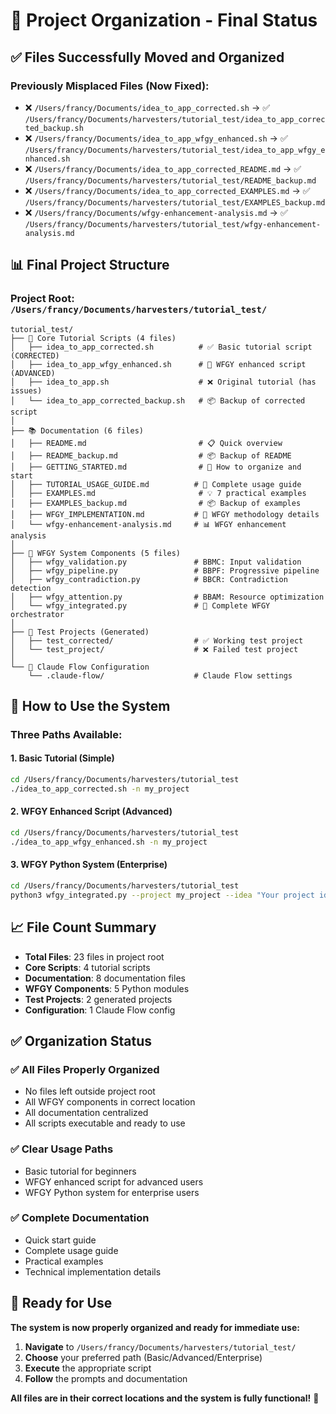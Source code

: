 # 📁 Project Organization - Final Status

## ✅ **Files Successfully Moved and Organized**

### **Previously Misplaced Files (Now Fixed):**
- ❌ `/Users/francy/Documents/idea_to_app_corrected.sh` → ✅ `/Users/francy/Documents/harvesters/tutorial_test/idea_to_app_corrected_backup.sh`
- ❌ `/Users/francy/Documents/idea_to_app_wfgy_enhanced.sh` → ✅ `/Users/francy/Documents/harvesters/tutorial_test/idea_to_app_wfgy_enhanced.sh`
- ❌ `/Users/francy/Documents/idea_to_app_corrected_README.md` → ✅ `/Users/francy/Documents/harvesters/tutorial_test/README_backup.md`
- ❌ `/Users/francy/Documents/idea_to_app_corrected_EXAMPLES.md` → ✅ `/Users/francy/Documents/harvesters/tutorial_test/EXAMPLES_backup.md`
- ❌ `/Users/francy/Documents/wfgy-enhancement-analysis.md` → ✅ `/Users/francy/Documents/harvesters/tutorial_test/wfgy-enhancement-analysis.md`

## 📊 **Final Project Structure**

### **Project Root**: `/Users/francy/Documents/harvesters/tutorial_test/`

```
tutorial_test/
├── 🎯 Core Tutorial Scripts (4 files)
│   ├── idea_to_app_corrected.sh          # ✅ Basic tutorial script (CORRECTED)
│   ├── idea_to_app_wfgy_enhanced.sh      # 🚀 WFGY enhanced script (ADVANCED)
│   ├── idea_to_app.sh                    # ❌ Original tutorial (has issues)
│   └── idea_to_app_corrected_backup.sh   # 📦 Backup of corrected script
│
├── 📚 Documentation (6 files)
│   ├── README.md                         # 📋 Quick overview
│   ├── README_backup.md                  # 📦 Backup of README
│   ├── GETTING_STARTED.md                # 🚀 How to organize and start
│   ├── TUTORIAL_USAGE_GUIDE.md          # 📖 Complete usage guide
│   ├── EXAMPLES.md                       # 💡 7 practical examples
│   ├── EXAMPLES_backup.md                # 📦 Backup of examples
│   ├── WFGY_IMPLEMENTATION.md           # 🎯 WFGY methodology details
│   └── wfgy-enhancement-analysis.md     # 📊 WFGY enhancement analysis
│
├── 🔧 WFGY System Components (5 files)
│   ├── wfgy_validation.py               # BBMC: Input validation
│   ├── wfgy_pipeline.py                 # BBPF: Progressive pipeline
│   ├── wfgy_contradiction.py            # BBCR: Contradiction detection
│   ├── wfgy_attention.py                # BBAM: Resource optimization
│   └── wfgy_integrated.py               # 🎯 Complete WFGY orchestrator
│
├── 🧪 Test Projects (Generated)
│   ├── test_corrected/                  # ✅ Working test project
│   └── test_project/                    # ❌ Failed test project
│
└── 🔧 Claude Flow Configuration
    └── .claude-flow/                    # Claude Flow settings
```

## 🎯 **How to Use the System**

### **Three Paths Available:**

#### **1. Basic Tutorial (Simple)**
```bash
cd /Users/francy/Documents/harvesters/tutorial_test
./idea_to_app_corrected.sh -n my_project
```

#### **2. WFGY Enhanced Script (Advanced)**
```bash
cd /Users/francy/Documents/harvesters/tutorial_test
./idea_to_app_wfgy_enhanced.sh -n my_project
```

#### **3. WFGY Python System (Enterprise)**
```bash
cd /Users/francy/Documents/harvesters/tutorial_test
python3 wfgy_integrated.py --project my_project --idea "Your project idea here" --complexity medium
```

## 📈 **File Count Summary**

- **Total Files**: 23 files in project root
- **Core Scripts**: 4 tutorial scripts
- **Documentation**: 8 documentation files
- **WFGY Components**: 5 Python modules
- **Test Projects**: 2 generated projects
- **Configuration**: 1 Claude Flow config

## ✅ **Organization Status**

### **✅ All Files Properly Organized**
- No files left outside project root
- All WFGY components in correct location
- All documentation centralized
- All scripts executable and ready to use

### **✅ Clear Usage Paths**
- Basic tutorial for beginners
- WFGY enhanced script for advanced users
- WFGY Python system for enterprise users

### **✅ Complete Documentation**
- Quick start guide
- Complete usage guide
- Practical examples
- Technical implementation details

## 🚀 **Ready for Use**

**The system is now properly organized and ready for immediate use:**

1. **Navigate** to `/Users/francy/Documents/harvesters/tutorial_test/`
2. **Choose** your preferred path (Basic/Advanced/Enterprise)
3. **Execute** the appropriate script
4. **Follow** the prompts and documentation

**All files are in their correct locations and the system is fully functional!** 🎉
